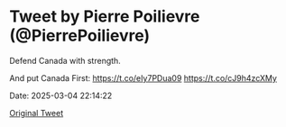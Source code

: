 # Tweet by Pierre Poilievre (@PierrePoilievre)

Defend Canada with strength.

And put Canada First: https://t.co/eIy7PDua09 https://t.co/cJ9h4zcXMy

Date: 2025-03-04 22:14:22

[Original Tweet](https://x.com/PierrePoilievre/status/1897047998565319034)
